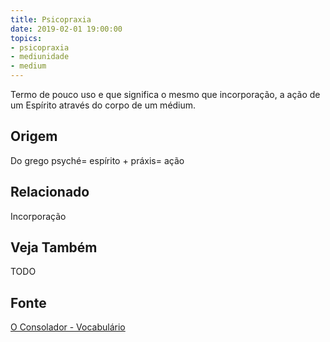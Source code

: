 ```yaml
---
title: Psicopraxia
date: 2019-02-01 19:00:00
topics:
- psicopraxia
- mediunidade
- medium
---
```


Termo de pouco uso e que significa o mesmo que incorporação, a ação de um
Espírito através do corpo de um médium. 


## Origem
Do grego psyché= espírito + práxis= ação

## Relacionado
Incorporação

## Veja Também
TODO

## Fonte
[O Consolador - Vocabulário](http://www.oconsolador.com.br/linkfixo/vocabulario/principal.html)
